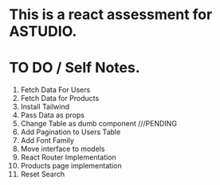 # This is a react assessment for ASTUDIO.

# TO DO / Self Notes.

1. Fetch Data For Users
2. Fetch Data for Products
3. Install Tailwind
4. Pass Data as props
5. Change Table as dumb component ///PENDING
6. Add Pagination to Users Table
7. Add Font Family
8. Move interface to models
9. React Router Implementation
10. Products page implementation
11. Reset Search
